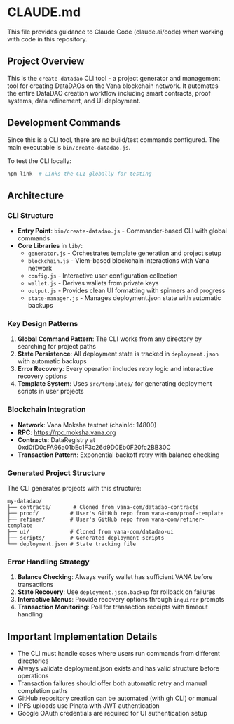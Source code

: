 # CLAUDE.md

This file provides guidance to Claude Code (claude.ai/code) when working with code in this repository.

## Project Overview

This is the `create-datadao` CLI tool - a project generator and management tool for creating DataDAOs on the Vana blockchain network. It automates the entire DataDAO creation workflow including smart contracts, proof systems, data refinement, and UI deployment.

## Development Commands

Since this is a CLI tool, there are no build/test commands configured. The main executable is `bin/create-datadao.js`.

To test the CLI locally:
```bash
npm link  # Links the CLI globally for testing
```

## Architecture

### CLI Structure
- **Entry Point**: `bin/create-datadao.js` - Commander-based CLI with global commands
- **Core Libraries** in `lib/`:
  - `generator.js` - Orchestrates template generation and project setup
  - `blockchain.js` - Viem-based blockchain interactions with Vana network
  - `config.js` - Interactive user configuration collection
  - `wallet.js` - Derives wallets from private keys
  - `output.js` - Provides clean UI formatting with spinners and progress
  - `state-manager.js` - Manages deployment.json state with automatic backups

### Key Design Patterns

1. **Global Command Pattern**: The CLI works from any directory by searching for project paths
2. **State Persistence**: All deployment state is tracked in `deployment.json` with automatic backups
3. **Error Recovery**: Every operation includes retry logic and interactive recovery options
4. **Template System**: Uses `src/templates/` for generating deployment scripts in user projects

### Blockchain Integration

- **Network**: Vana Moksha testnet (chainId: 14800)
- **RPC**: https://rpc.moksha.vana.org
- **Contracts**: DataRegistry at 0xd0fD0cFA96a01bEc1F3c26d9D0Eb0F20fc2BB30C
- **Transaction Pattern**: Exponential backoff retry with balance checking

### Generated Project Structure

The CLI generates projects with this structure:
```
my-datadao/
├── contracts/       # Cloned from vana-com/datadao-contracts
├── proof/          # User's GitHub repo from vana-com/proof-template
├── refiner/        # User's GitHub repo from vana-com/refiner-template  
├── ui/             # Cloned from vana-com/datadao-ui
├── scripts/        # Generated deployment scripts
└── deployment.json # State tracking file
```

### Error Handling Strategy

1. **Balance Checking**: Always verify wallet has sufficient VANA before transactions
2. **State Recovery**: Use `deployment.json.backup` for rollback on failures
3. **Interactive Menus**: Provide recovery options through `inquirer` prompts
4. **Transaction Monitoring**: Poll for transaction receipts with timeout handling

## Important Implementation Details

- The CLI must handle cases where users run commands from different directories
- Always validate deployment.json exists and has valid structure before operations
- Transaction failures should offer both automatic retry and manual completion paths
- GitHub repository creation can be automated (with gh CLI) or manual
- IPFS uploads use Pinata with JWT authentication
- Google OAuth credentials are required for UI authentication setup